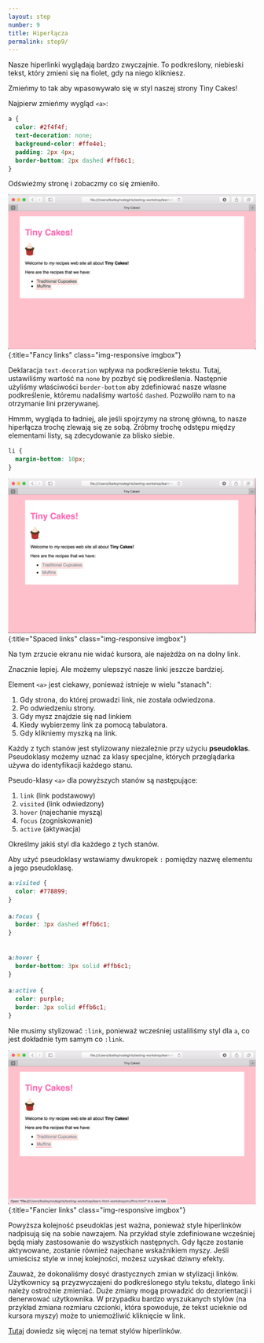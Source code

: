 ```yaml
---
layout: step
number: 9
title: Hiperłącza
permalink: step9/
---
```


Nasze hiperlinki wyglądają bardzo zwyczajnie. To podkreślony, niebieski tekst, który zmieni się na fiolet, gdy na niego klikniesz.

Zmieńmy to tak aby wpasowywało się w styl naszej strony Tiny Cakes!

Najpierw zmieńmy wygląd `<a>`:

```css
a {
  color: #2f4f4f;
  text-decoration: none;
  background-color: #ffe4e1;
  padding: 2px 4px;
  border-bottom: 2px dashed #ffb6c1;
}
```
Odświeżmy stronę i zobaczmy co się zmieniło.

![Fancy links](../assets/css-fancy-links.png){:title="Fancy links" class="img-responsive imgbox"}

Deklaracja `text-decoration` wpływa na podkreślenie tekstu. Tutaj, ustawiliśmy wartość na `none` by pozbyć się podkreślenia. Następnie użyliśmy właściwości `border-bottom` aby zdefiniować nasze własne podkreślenie, któremu nadaliśmy wartość `dashed`. Pozwoliło nam to na otrzymanie lini przerywanej.

Hmmm, wygląda to ładniej, ale jeśli spojrzymy na stronę główną, to nasze hiperłącza trochę zlewają się ze sobą.
Zróbmy trochę odstępu między elementami listy, są zdecydowanie za blisko siebie.

```css
li {
  margin-bottom: 10px;
}
```

![Spaced links](../assets/css-spaced-links.png){:title="Spaced links" class="img-responsive imgbox"}

Na tym zrzucie ekranu nie widać kursora, ale najeżdża on na dolny link.

Znacznie lepiej.
Ale możemy ulepszyć nasze linki jeszcze bardziej.

Element `<a>` jest ciekawy, ponieważ istnieje w wielu "stanach":

1. Gdy strona, do której prowadzi link, nie została odwiedzona.
2. Po odwiedzeniu strony.
3. Gdy mysz znajdzie się nad linkiem
4. Kiedy wybierzemy link za pomocą tabulatora.
4. Gdy klikniemy myszką na link.

Każdy z tych stanów jest stylizowany niezależnie przy użyciu **pseudoklas**.
Pseudoklasy możemy uznać za klasy specjalne, których przeglądarka używa do identyfikacji każdego stanu.

Pseudo-klasy `<a>` dla powyższych stanów są następujące:

1. `link` (link podstawowy)
2. `visited` (link odwiedzony)
3. `hover` (najechanie myszą)
4. `focus` (zogniskowanie)
5. `active` (aktywacja)

Określmy jakiś styl dla każdego z tych stanów.

Aby użyć pseudoklasy wstawiamy dwukropek `:` pomiędzy nazwę elementu a jego pseudoklasę.

```css
a:visited {
  color: #778899;
}

a:focus {
  border: 3px dashed #ffb6c1;
}


a:hover {
  border-bottom: 3px solid #ffb6c1;
}

a:active {
  color: purple;
  border: 3px solid #ffb6c1;
}
```

Nie musimy stylizować `:link`, ponieważ wcześniej ustaliliśmy styl dla `a`, co jest dokładnie tym samym co `:link`.

![Fancier links](../assets/css-fancier-links.png){:title="Fancier links" class="img-responsive imgbox"}

Powyższa kolejność pseudoklas jest ważna, ponieważ style hiperlinków nadpisują się na sobie nawzajem. Na przykład style zdefiniowane wcześniej będą miały zastosowanie do wszystkich następnych. Gdy łącze zostanie aktywowane, zostanie również najechane wskaźnikiem myszy. Jeśli umieścisz style w innej kolejności, możesz uzyskać dziwny efekty.

Zauważ, że dokonaliśmy dosyć drastycznych zmian w stylizacji linków. Użytkownicy są przyzwyczajeni do podkreślonego stylu tekstu, dlatego linki należy ostrożnie zmieniać. Duże zmiany mogą prowadzić do dezorientacji i denerwować użytkownika. W przypadku bardzo wyszukanych stylów (na przykład zmiana rozmiaru czcionki, która spowoduje, że tekst ucieknie od kursora myszy) może to uniemożliwić kliknięcie w link.

[Tutaj](https://developer.mozilla.org/en-US/docs/Learn/CSS/Styling_text/Styling_links) dowiedz się więcej na temat stylów hiperlinków.

